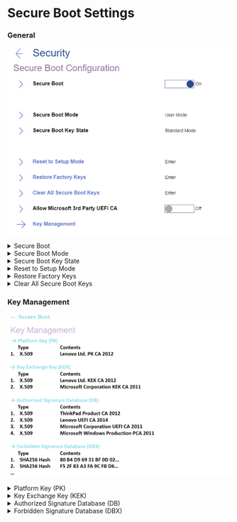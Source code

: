 # Secure Boot Settings #

### General ###

![](./img/secureboot.png)

<details><summary>Secure Boot</summary>
One of 2 possible options:

1.	On – prevent unauthorized operating systems from running at boot time. Default, if ‘OS Optimized Defaults’ has value ‘On’.
2.	Off – allow to run any operating systems at boot time. Default, if ‘OS Optimized Defaults’ has value ‘Off.

| WMI Setting name | Values | Locked by SVP | AMD/Intel |
|:---|:---|:---|:---|
| SecureBoot | Disable, Enable | Yes* | Both |

**NOTE** On systems produced after 2020, Secure Boot setting can only be set to Disable using WMI when an SVP is passed. Secure Boot can always be set to Enable without a password.
</details>

<details><summary>Secure Boot Mode</summary>
Shows whether the platform is operating in one of 2 possible modes:

1.	Setup mode
2.	**User mode** - default.

</details>

<details><summary>Secure Boot Key State</summary>
Shows whether the secure boot mode is in one of two possible modes:

1.	Custom mode
2.	**Standard mode** - default.

</details>

<details><summary>Reset to Setup Mode</summary>
This option is used to clear the current Platform Key and put the system into setup mode. You can install your own Platform Key and customize the Secure Boot signature databases in setup mode.
The option requires additional confirmation.

**Note**. Secure Boot Mode will be set to Custom Mode.

</details>

<details><summary>Restore Factory Keys</summary>
This option is used to restore all keys and certificates in Secure Boot databases to factory defaults. Any customized Secure Boot settings will be erased, and the default Platform key will be re-established along with the original signature databases including certificate for Microsoft (R) Windows 10 (R).<br>
The option requires additional confirmation.

</details>

<details><summary>Clear All Secure Boot Keys</summary>
This option is used to clear all keys and certificates in Secure Boot databases. You can install your own keys and certificates after selecting this option.<br>
The option requires additional confirmation.

</details>

### Key Management ###

![](./img/securebootkeysmanagement.png)

<details><summary>Platform Key (PK)</summary>
The platform key establishes a trust relationship between the platform owner and the platform firmware. The platform owner enrolls the public half of the key into the platform firmware. The platform owner can later use the private half of the key to change platform ownership or to enroll a Key Exchange Key.

Standard Windows commands are supported. For more information please visit the official Microsoft web page: [Windows Secure Boot Key Creation and Management Guidance](https://docs.microsoft.com/en-us/windows-hardware/manufacture/desktop/windows-secure-boot-key-creation-and-management-guidance)

</details>

<details><summary>Key Exchange Key (KEK)</summary>
Key exchange keys establish a trust relationship between the operating system and the platform firmware. Each operating system (and potentially, each 3rd party application that needs to communicate with platform firmware) enrolls a public key into the platform firmware.

 Standard Windows commands are supported. For more information please visit the official Microsoft web page: [Windows Secure Boot Key Creation and Management Guidance](https://docs.microsoft.com/en-us/windows-hardware/manufacture/desktop/windows-secure-boot-key-creation-and-management-guidance)

</details>

<details><summary>Authorized Signature Database (DB)</summary>
Database keys shows the list of allowed certificates. System will check digital signatures of bootloaders using public keys in the DB. Only software or firmware which has a bootloader signed with a corresponding private key will be allowed to run.

 Standard Windows commands are supported. For more information please visit the official Microsoft web page: [Windows Secure Boot Key Creation and Management Guidance](https://docs.microsoft.com/en-us/windows-hardware/manufacture/desktop/windows-secure-boot-key-creation-and-management-guidance)

</details>

<details><summary>Forbidden Signature Database (DBX)</summary>
Forbidden Signature Database shows not allowed certificates. System will block any software or firmware signed with a corresponding private key.

 Standard Windows commands are supported. For more information please visit the official Microsoft web page: [Windows Secure Boot Key Creation and Management Guidance](https://docs.microsoft.com/en-us/windows-hardware/manufacture/desktop/windows-secure-boot-key-creation-and-management-guidance)
</details>

